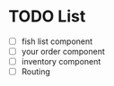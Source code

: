 # TODO List

- [ ] fish list component
- [ ] your order component
- [ ] inventory component
- [ ] Routing
